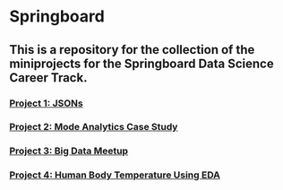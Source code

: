 # Springboard
## This is a repository for the collection of the miniprojects for the Springboard Data Science Career Track.  
### [Project 1: JSONs](https://github.com/chill7627/Springboard/blob/master/sliderule_dsi_json_exercise.ipynb)
### [Project 2: Mode Analytics Case Study](https://github.com/chill7627/Springboard/blob/master/python-notebook_understanding-search-at-yammer.py)
### [Project 3: Big Data Meetup](https://github.com/chill7627/Springboard/blob/master/Big%20Data%20Jax%20Meetup%20on%20LocatorX.pdf)
### [Project 4: Human Body Temperature Using EDA](https://github.com/chill7627/Springboard/blob/master/sliderule_dsi_inferential_statistics_exercise_1.ipynb)
